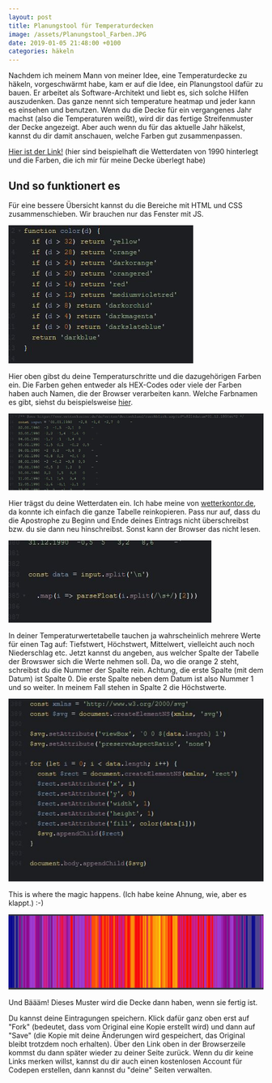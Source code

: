 ```yaml
---
layout: post
title: Planungstool für Temperaturdecken
image: /assets/Planungstool_Farben.JPG
date: 2019-01-05 21:48:00 +0100
categories: häkeln
---
```


Nachdem ich meinem Mann von meiner Idee, eine Temperaturdecke zu häkeln, vorgeschwärmt habe, kam er auf die Idee, ein Planungstool dafür zu bauen. Er arbeitet als Software-Architekt und liebt es, sich solche Hilfen auszudenken. Das ganze nennt sich temperature heatmap und jeder kann es einsehen und benutzen.
Wenn du die Decke für ein vergangenes Jahr machst (also die Temperaturen weißt), wird dir das fertige Streifenmuster der Decke angezeigt. Aber auch wenn du für das aktuelle Jahr häkelst, kannst du dir damit anschauen, welche Farben gut zusammenpassen.

[Hier ist der Link!](https://codepen.io/anon/pen/WLMXYV?editors=0010) (hier sind beispielhaft die Wetterdaten von 1990 hinterlegt und die Farben, die ich mir für meine Decke überlegt habe)

## Und so funktionert es

Für eine bessere Übersicht kannst du die Bereiche mit HTML und CSS zusammenschieben. Wir brauchen nur das Fenster mit JS.

![Bild Planungstool_Temperaturbereich-Farbname](/assets/Planungstool_Temperaturbereich-Farbname.JPG)

Hier oben gibst du deine Temperaturschritte und die dazugehörigen Farben ein. Die Farben gehen entweder als HEX-Codes oder viele der Farben haben auch Namen, die der Browser verarbeiten kann. Welche Farbnamen es gibt, siehst du beispielsweise [hier](https://www.w3schools.com/tags/ref_colornames.asp).


![Bild Planungstool_Wertetabelle.JPG](/assets/Planungstool_Wertetabelle.JPG)

Hier trägst du deine Wetterdaten ein. Ich habe meine von [wetterkontor.de](https://www.wetterkontor.de/), da konnte ich einfach die ganze Tabelle reinkopieren. Pass nur auf, dass du die Apostrophe zu Beginn und Ende deines Eintrags nicht überschreibst bzw. du sie dann neu hinschreibst. Sonst kann der Browser das nicht lesen.

![Bild Planungstool_Spalte-angeben.JPG](/assets/Planungstool_Spalte-angeben.JPG)

In deiner Temperaturwertetabelle tauchen ja wahrscheinlich mehrere Werte für einen Tag auf: Tiefstwert, Höchstwert, Mittelwert, vielleicht auch noch Niederschlag etc. Jetzt kannst du angeben, aus welcher Spalte der Tabelle der Browswer sich die Werte nehmen soll. Da, wo die orange 2 steht, schreibst du die Nummer der Spalte rein. Achtung, die erste Spalte (mit dem Datum) ist Spalte 0. Die erste Spalte neben dem Datum ist also Nummer 1 und so weiter. In meinem Fall stehen in Spalte 2 die Höchstwerte.

![Bild Planungstool_Funktion.JPG](/assets/Planungstool_Funktion.JPG)

This is where the magic happens. (Ich habe keine Ahnung, wie, aber es klappt.) :-)

![Bild Planungstool_Farben.JPG](/assets/Planungstool_Farben.JPG)

Und Bäääm! Dieses Muster wird die Decke dann haben, wenn sie fertig ist. 

Du kannst deine Eintragungen speichern. Klick dafür ganz oben erst auf "Fork" (bedeutet, dass vom Original eine Kopie erstellt wird) und dann auf "Save" (die Kopie mit deine Änderungen wird gespeichert, das Original bleibt trotzdem noch erhalten). Über den Link oben in der Browserzeile kommst du dann später wieder zu deiner Seite zurück. Wenn du dir keine Links merken willst, kannst du dir auch einen kostenlosen Account für Codepen erstellen, dann kannst du "deine" Seiten verwalten.
